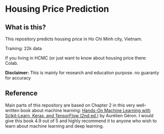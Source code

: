 # Housing Price Prediction

## What is this?
This repository predicts housing price in Ho Chi Minh city, Vietnam.

Training: 22k data

If you living in HCMC (or just want to know about housing price there: Colab.

**Disclaimer:** This is mainly for research and education purpose. no guaranty for accuracy 


## Reference
Main parts of this repository are based on Chapter 2 in this very well-written book about machine learning: [Hands-On Machine Learning with Scikit-Learn, Keras, and TensorFlow (2nd ed.)](https://www.oreilly.com/library/view/hands-on-machine-learning/9781492032632/) by Aurélien Géron. I would give this book 4.9 out of 5 and highly recommend it to anyone who wish to learn about machine learning and deep learning.
